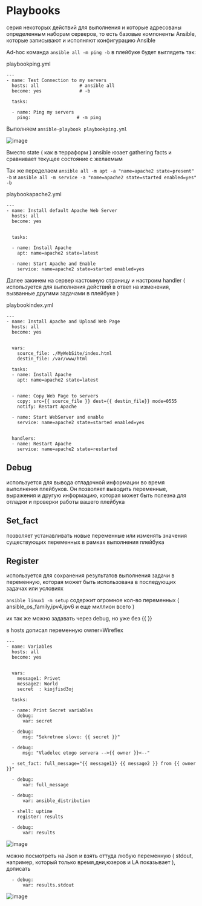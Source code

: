 # Playbooks
серия некоторых действий для выполнения и которые адресованы определенным наборам серверов, то есть базовые компоненты Ansible, которые записывают и исполняют конфигурацию Ansible

Ad-hoc команда ```ansible all -m ping -b``` в плейбуке будет выглядеть так:

playbookping.yml
```
---
- name: Test Connection to my servers
  hosts: all               # ansible all
  become: yes              # -b 

  tasks:

  - name: Ping my servers
    ping:                 # -m ping
```

Выполняем ```ansible-playbook playbookping.yml```

![image](https://github.com/user-attachments/assets/e2147baa-a8ae-472a-8201-91e139bd98fb)

Вместо state ( как в терраформ ) ansible юзает gathering facts и сравнивает текущее состояние с желаемым

Так же переделаем ```ansible all -m apt -a "name=apache2 state=present" -b``` и ```ansible all -m service -a "name=apache2 state=started enabled=yes" -b```

playbookapache2.yml
```
---
- name: Install default Apache Web Server
  hosts: all
  become: yes


  tasks:

  - name: Install Apache
    apt: name=apache2 state=latest

  - name: Start Apache and Enable
    service: name=apache2 state=started enabled=yes

```
Далее закинем на сервер кастомную страницу и настроим handler ( используется для выполнения действий в ответ на изменения, вызванные другими задачами в плейбуке )

playbookindex.yml
```
---
- name: Install Apache and Upload Web Page
  hosts: all
  become: yes


  vars:
    source_file: ./MyWebSite/index.html
    destin_file: /var/www/html

  tasks:
  - name: Install Apache
    apt: name=apache2 state=latest


  - name: Copy Web Page to servers
    copy: src={{ source_file }} dest={{ destin_file}} mode=0555
    notify: Restart Apache

  - name: Start WebServer and enable
    service: name=apache2 state=started enabled=yes


  handlers:
  - name: Restart Apache
    service: name=apache2 state=restarted
```
## Debug
используется для вывода отладочной информации во время выполнения плейбуков. Он позволяет выводить переменные, выражения и другую информацию, которая может быть полезна для отладки и проверки работы вашего плейбука
## Set_fact
позволяет устанавливать новые переменные или изменять значения существующих переменных в рамках выполнения плейбука
## Register
используется для сохранения результатов выполнения задачи в переменную, которая может быть использована в последующих задачах или условиях

```ansible linux1 -m setup``` содержит огромное кол-во переменных ( ansible_os_family,ipv4,ipv6 и еще миллион всего )

их так же можно задавать через debug, но уже без {{ }}

в hosts дописал переменную owner=Wireflex

```
---
- name: Variables
  hosts: all
  become: yes


  vars:
    message1: Privet
    message2: World
    secret  : kiojfisd3oj

  tasks:

  - name: Print Secret variables
    debug:
      var: secret

  - debug:
      msg: "Sekretnoe slovo: {{ secret }}"

  - debug:
      msg: "Vladelec etogo servera -->{{ owner }}<--"

  - set_fact: full_message="{{ message1}} {{ message2 }} from {{ owner }}"

  - debug:
      var: full_message

  - debug:
      var: ansible_distribution

  - shell: uptime
    register: results

  - debug:
      var: results

```
![image](https://github.com/user-attachments/assets/76b26335-00c8-4cc0-a817-09fbf84145c4)

можно посмотреть на Json и взять оттуда любую переменную ( stdout, например, который только время,дни,юзеров и LA показывает ), дописать 
```
  - debug:
      var: results.stdout
```
![image](https://github.com/user-attachments/assets/d476e663-6de9-495d-b83d-02f0411bce06)






